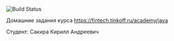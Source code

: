 ![Build Status](https://github.com/TheYoungBiba/java-course-2023/actions/workflows/build.yml/badge.svg)

Домашние задания курса https://fintech.tinkoff.ru/academy/java

Студент: Сакира Кирилл Андреевич

